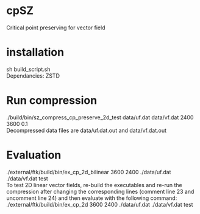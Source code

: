 # cpSZ
Critical point preserving for vector field

# installation
sh build_script.sh <br>
Dependancies: ZSTD

# Run compression
./build/bin/sz_compress_cp_preserve_2d_test data/uf.dat data/vf.dat 2400 3600 0.1 <br>
Decompressed data files are data/uf.dat.out and data/vf.dat.out

# Evaluation
./external/ftk/build/bin/ex_cp_2d_bilinear 3600 2400 ./data/uf.dat ./data/vf.dat test <br>
To test 2D linear vector fields, re-build the executables and re-run the compression after changing the corresponding lines (comment line 23 and uncomment line 24) and then evaluate with the following command: <br>
./external/ftk/build/bin/ex_cp_2d 3600 2400 ./data/uf.dat ./data/vf.dat test 